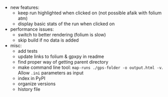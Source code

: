 * new features:
  * keep run highlighted when clicked on (not possible afaik with folium atm)
  * display basic stats of the run when clicked on
* performance issues:
  * switch to better rendering (folium is slow)
  * skip build if no data is added
* misc:
  * add tests
  * update links to folium & gpxpy in readme
  * find proper way of getting parent directory
  * make command line tool: `map-runs ./gps-folder -o output.html -v`. Allow `.ini` parameters as input
  * index in PyPI
  * organize versions
  * history file

